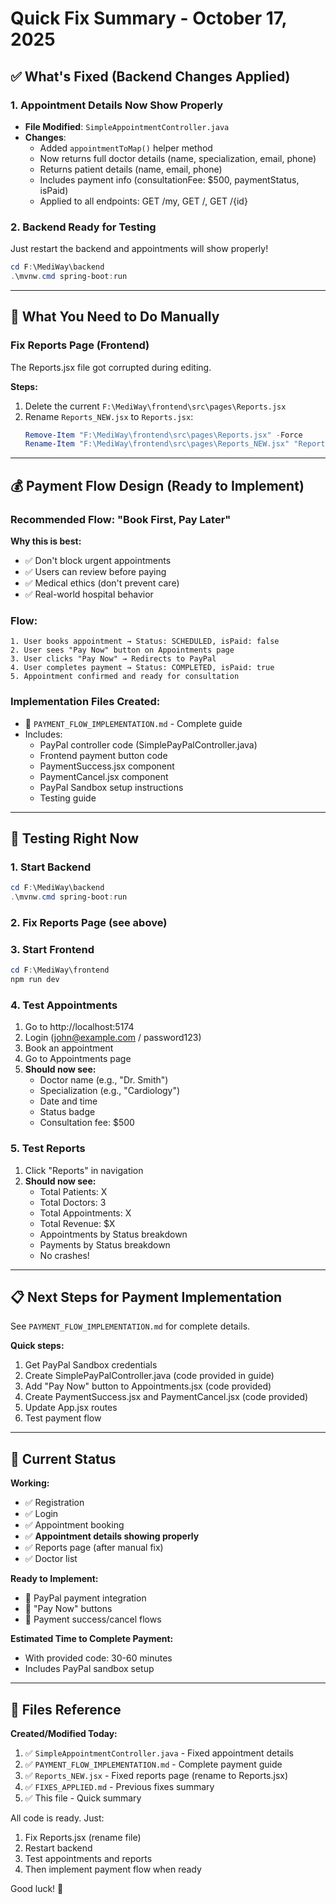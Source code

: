 # Quick Fix Summary - October 17, 2025

## ✅ What's Fixed (Backend Changes Applied)

### 1. Appointment Details Now Show Properly
- **File Modified**: `SimpleAppointmentController.java`
- **Changes**: 
  - Added `appointmentToMap()` helper method
  - Now returns full doctor details (name, specialization, email, phone)
  - Returns patient details (name, email, phone)
  - Includes payment info (consultationFee: $500, paymentStatus, isPaid)
  - Applied to all endpoints: GET /my, GET /, GET /{id}

### 2. Backend Ready for Testing
Just restart the backend and appointments will show properly!

```powershell
cd F:\MediWay\backend
.\mvnw.cmd spring-boot:run
```

---

## 🔧 What You Need to Do Manually

### Fix Reports Page (Frontend)
The Reports.jsx file got corrupted during editing.

**Steps:**
1. Delete the current `F:\MediWay\frontend\src\pages\Reports.jsx`
2. Rename `Reports_NEW.jsx` to `Reports.jsx`:
   ```powershell
   Remove-Item "F:\MediWay\frontend\src\pages\Reports.jsx" -Force
   Rename-Item "F:\MediWay\frontend\src\pages\Reports_NEW.jsx" "Reports.jsx"
   ```

---

## 💰 Payment Flow Design (Ready to Implement)

### Recommended Flow: "Book First, Pay Later"

**Why this is best:**
- ✅ Don't block urgent appointments
- ✅ Users can review before paying
- ✅ Medical ethics (don't prevent care)
- ✅ Real-world hospital behavior

### Flow:
```
1. User books appointment → Status: SCHEDULED, isPaid: false
2. User sees "Pay Now" button on Appointments page
3. User clicks "Pay Now" → Redirects to PayPal
4. User completes payment → Status: COMPLETED, isPaid: true
5. Appointment confirmed and ready for consultation
```

### Implementation Files Created:
- 📄 `PAYMENT_FLOW_IMPLEMENTATION.md` - Complete guide
- Includes:
  - PayPal controller code (SimplePayPalController.java)
  - Frontend payment button code
  - PaymentSuccess.jsx component
  - PaymentCancel.jsx component
  - PayPal Sandbox setup instructions
  - Testing guide

---

## 🚀 Testing Right Now

### 1. Start Backend
```powershell
cd F:\MediWay\backend
.\mvnw.cmd spring-boot:run
```

### 2. Fix Reports Page (see above)

### 3. Start Frontend
```powershell
cd F:\MediWay\frontend
npm run dev
```

### 4. Test Appointments
1. Go to http://localhost:5174
2. Login (john@example.com / password123)
3. Book an appointment
4. Go to Appointments page
5. **Should now see:**
   - Doctor name (e.g., "Dr. Smith")
   - Specialization (e.g., "Cardiology")
   - Date and time
   - Status badge
   - Consultation fee: $500

### 5. Test Reports
1. Click "Reports" in navigation
2. **Should now see:**
   - Total Patients: X
   - Total Doctors: 3
   - Total Appointments: X
   - Total Revenue: $X
   - Appointments by Status breakdown
   - Payments by Status breakdown
   - No crashes!

---

## 📋 Next Steps for Payment Implementation

See `PAYMENT_FLOW_IMPLEMENTATION.md` for complete details.

**Quick steps:**
1. Get PayPal Sandbox credentials
2. Create SimplePayPalController.java (code provided in guide)
3. Add "Pay Now" button to Appointments.jsx (code provided)
4. Create PaymentSuccess.jsx and PaymentCancel.jsx (code provided)
5. Update App.jsx routes
6. Test payment flow

---

## 🎯 Current Status

**Working:**
- ✅ Registration
- ✅ Login
- ✅ Appointment booking
- ✅ **Appointment details showing properly**
- ✅ Reports page (after manual fix)
- ✅ Doctor list

**Ready to Implement:**
- 🔄 PayPal payment integration
- 🔄 "Pay Now" buttons
- 🔄 Payment success/cancel flows

**Estimated Time to Complete Payment:**
- With provided code: 30-60 minutes
- Includes PayPal sandbox setup

---

## 📝 Files Reference

**Created/Modified Today:**
1. ✅ `SimpleAppointmentController.java` - Fixed appointment details
2. ✅ `PAYMENT_FLOW_IMPLEMENTATION.md` - Complete payment guide
3. ✅ `Reports_NEW.jsx` - Fixed reports page (rename to Reports.jsx)
4. ✅ `FIXES_APPLIED.md` - Previous fixes summary
5. ✅ This file - Quick summary

All code is ready. Just:
1. Fix Reports.jsx (rename file)
2. Restart backend
3. Test appointments and reports
4. Then implement payment flow when ready

Good luck! 🎉
